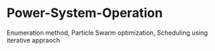 # Power-System-Operation
Enumeration method, Particle Swarm optimization, Scheduling using iterative appraoch 
